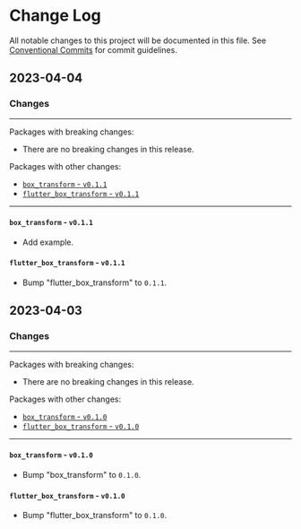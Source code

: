 # Change Log

All notable changes to this project will be documented in this file.
See [Conventional Commits](https://conventionalcommits.org) for commit guidelines.

## 2023-04-04

### Changes

---

Packages with breaking changes:

 - There are no breaking changes in this release.

Packages with other changes:

 - [`box_transform` - `v0.1.1`](#box_transform---v011)
 - [`flutter_box_transform` - `v0.1.1`](#flutter_box_transform---v011)

---

#### `box_transform` - `v0.1.1`

 - Add example.

#### `flutter_box_transform` - `v0.1.1`

 - Bump "flutter_box_transform" to `0.1.1`.


## 2023-04-03

### Changes

---

Packages with breaking changes:

 - There are no breaking changes in this release.

Packages with other changes:

 - [`box_transform` - `v0.1.0`](#box_transform---v010)
 - [`flutter_box_transform` - `v0.1.0`](#flutter_box_transform---v010)

---

#### `box_transform` - `v0.1.0`

 - Bump "box_transform" to `0.1.0`.

#### `flutter_box_transform` - `v0.1.0`

 - Bump "flutter_box_transform" to `0.1.0`.

